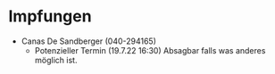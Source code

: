 # Impfungen
- Canas De Sandberger (040-294165)
	-  Potenzieller Termin (19.7.22 16:30) Absagbar falls was anderes möglich ist.